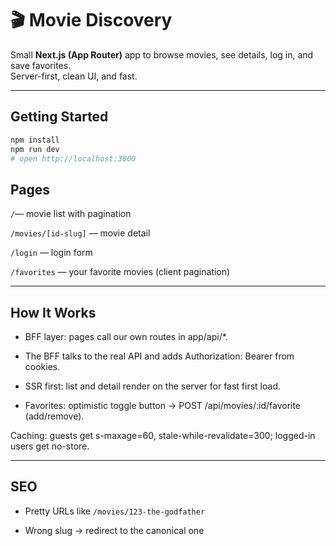 # 🎬 Movie Discovery

Small **Next.js (App Router)** app to browse movies, see details, log in, and save favorites.  
Server-first, clean UI, and fast.

---

## Getting Started

```bash
npm install
npm run dev
# open http://localhost:3000

```

## Pages

``` / ```— movie list with pagination

``` /movies/[id-slug] ``` — movie detail

``` /login ``` — login form

``` /favorites ``` — your favorite movies (client pagination)


---

## How It Works

- BFF layer: pages call our own routes in app/api/*.
- The BFF talks to the real API and adds Authorization: Bearer <token> from cookies.

- SSR first: list and detail render on the server for fast first load.

- Favorites: optimistic toggle button → POST /api/movies/:id/favorite (add/remove).

Caching: guests get s-maxage=60, stale-while-revalidate=300; logged-in users get no-store.

---

## SEO

- Pretty URLs like ``` /movies/123-the-godfather ```

- Wrong slug → redirect to the canonical one
